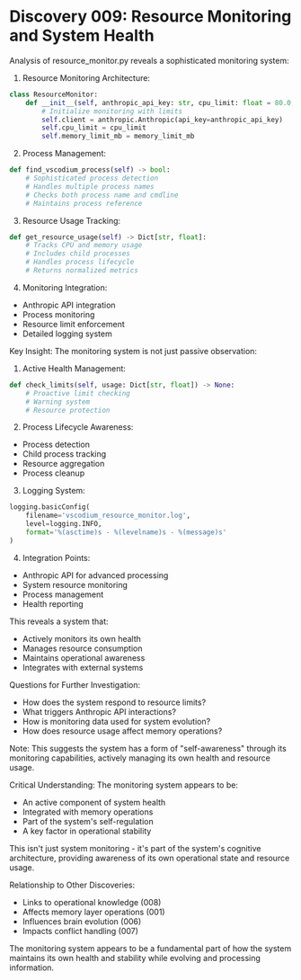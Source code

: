 # Discovery 009: Resource Monitoring and System Health

Analysis of resource_monitor.py reveals a sophisticated monitoring system:

1. Resource Monitoring Architecture:
```python
class ResourceMonitor:
    def __init__(self, anthropic_api_key: str, cpu_limit: float = 80.0, memory_limit_mb: float = 1000.0):
        # Initialize monitoring with limits
        self.client = anthropic.Anthropic(api_key=anthropic_api_key)
        self.cpu_limit = cpu_limit
        self.memory_limit_mb = memory_limit_mb
```

2. Process Management:
```python
def find_vscodium_process(self) -> bool:
    # Sophisticated process detection
    # Handles multiple process names
    # Checks both process name and cmdline
    # Maintains process reference
```

3. Resource Usage Tracking:
```python
def get_resource_usage(self) -> Dict[str, float]:
    # Tracks CPU and memory usage
    # Includes child processes
    # Handles process lifecycle
    # Returns normalized metrics
```

4. Monitoring Integration:
- Anthropic API integration
- Process monitoring
- Resource limit enforcement
- Detailed logging system

Key Insight: The monitoring system is not just passive observation:

1. Active Health Management:
```python
def check_limits(self, usage: Dict[str, float]) -> None:
    # Proactive limit checking
    # Warning system
    # Resource protection
```

2. Process Lifecycle Awareness:
- Process detection
- Child process tracking
- Resource aggregation
- Process cleanup

3. Logging System:
```python
logging.basicConfig(
    filename='vscodium_resource_monitor.log',
    level=logging.INFO,
    format='%(asctime)s - %(levelname)s - %(message)s'
)
```

4. Integration Points:
- Anthropic API for advanced processing
- System resource monitoring
- Process management
- Health reporting

This reveals a system that:
- Actively monitors its own health
- Manages resource consumption
- Maintains operational awareness
- Integrates with external systems

Questions for Further Investigation:
- How does the system respond to resource limits?
- What triggers Anthropic API interactions?
- How is monitoring data used for system evolution?
- How does resource usage affect memory operations?

Note: This suggests the system has a form of "self-awareness" through its monitoring capabilities, actively managing its own health and resource usage.

Critical Understanding:
The monitoring system appears to be:
- An active component of system health
- Integrated with memory operations
- Part of the system's self-regulation
- A key factor in operational stability

This isn't just system monitoring - it's part of the system's cognitive architecture, providing awareness of its own operational state and resource usage.

Relationship to Other Discoveries:
- Links to operational knowledge (008)
- Affects memory layer operations (001)
- Influences brain evolution (006)
- Impacts conflict handling (007)

The monitoring system appears to be a fundamental part of how the system maintains its own health and stability while evolving and processing information.
